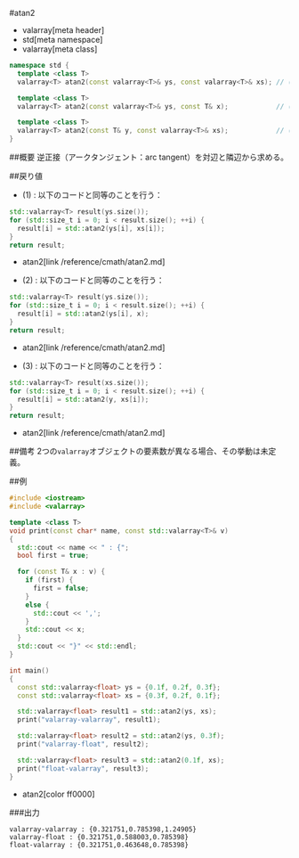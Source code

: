 #atan2
* valarray[meta header]
* std[meta namespace]
* valarray[meta class]

```cpp
namespace std {
  template <class T>
  valarray<T> atan2(const valarray<T>& ys, const valarray<T>& xs); // (1)

  template <class T>
  valarray<T> atan2(const valarray<T>& ys, const T& x);            // (2)

  template <class T>
  valarray<T> atan2(const T& y, const valarray<T>& xs);            // (3)
}
```

##概要
逆正接（アークタンジェント：arc tangent）を対辺と隣辺から求める。


##戻り値
- (1) : 以下のコードと同等のことを行う：

```cpp
std::valarray<T> result(ys.size());
for (std::size_t i = 0; i < result.size(); ++i) {
  result[i] = std::atan2(ys[i], xs[i]);
}
return result;
```
* atan2[link /reference/cmath/atan2.md]


- (2) : 以下のコードと同等のことを行う：

```cpp
std::valarray<T> result(ys.size());
for (std::size_t i = 0; i < result.size(); ++i) {
  result[i] = std::atan2(ys[i], x);
}
return result;
```
* atan2[link /reference/cmath/atan2.md]


- (3) : 以下のコードと同等のことを行う：

```cpp
std::valarray<T> result(xs.size());
for (std::size_t i = 0; i < result.size(); ++i) {
  result[i] = std::atan2(y, xs[i]);
}
return result;
```
* atan2[link /reference/cmath/atan2.md]


##備考
2つの`valarray`オブジェクトの要素数が異なる場合、その挙動は未定義。


##例
```cpp
#include <iostream>
#include <valarray>

template <class T>
void print(const char* name, const std::valarray<T>& v)
{
  std::cout << name << " : {";
  bool first = true;

  for (const T& x : v) {
    if (first) {
      first = false;
    }
    else {
      std::cout << ',';
    }
    std::cout << x;
  }
  std::cout << "}" << std::endl;
}

int main()
{
  const std::valarray<float> ys = {0.1f, 0.2f, 0.3f};
  const std::valarray<float> xs = {0.3f, 0.2f, 0.1f};

  std::valarray<float> result1 = std::atan2(ys, xs);
  print("valarray-valarray", result1);

  std::valarray<float> result2 = std::atan2(ys, 0.3f);
  print("valarray-float", result2);

  std::valarray<float> result3 = std::atan2(0.1f, xs);
  print("float-valarray", result3);
}
```
* atan2[color ff0000]

###出力
```
valarray-valarray : {0.321751,0.785398,1.24905}
valarray-float : {0.321751,0.588003,0.785398}
float-valarray : {0.321751,0.463648,0.785398}
```


